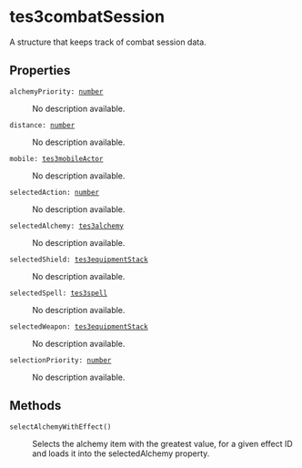 # tes3combatSession

A structure that keeps track of combat session data.

## Properties

<dl class="describe">
<dt><code class="descname">alchemyPriority: <a href="https://mwse.readthedocs.io/en/latest/lua/type/number.html">number</a></code></dt>
<dd>

No description available.

</dd>
<dt><code class="descname">distance: <a href="https://mwse.readthedocs.io/en/latest/lua/type/number.html">number</a></code></dt>
<dd>

No description available.

</dd>
<dt><code class="descname">mobile: <a href="https://mwse.readthedocs.io/en/latest/lua/type/tes3mobileActor.html">tes3mobileActor</a></code></dt>
<dd>

No description available.

</dd>
<dt><code class="descname">selectedAction: <a href="https://mwse.readthedocs.io/en/latest/lua/type/number.html">number</a></code></dt>
<dd>

No description available.

</dd>
<dt><code class="descname">selectedAlchemy: <a href="https://mwse.readthedocs.io/en/latest/lua/type/tes3alchemy.html">tes3alchemy</a></code></dt>
<dd>

No description available.

</dd>
<dt><code class="descname">selectedShield: <a href="https://mwse.readthedocs.io/en/latest/lua/type/tes3equipmentStack.html">tes3equipmentStack</a></code></dt>
<dd>

No description available.

</dd>
<dt><code class="descname">selectedSpell: <a href="https://mwse.readthedocs.io/en/latest/lua/type/tes3spell.html">tes3spell</a></code></dt>
<dd>

No description available.

</dd>
<dt><code class="descname">selectedWeapon: <a href="https://mwse.readthedocs.io/en/latest/lua/type/tes3equipmentStack.html">tes3equipmentStack</a></code></dt>
<dd>

No description available.

</dd>
<dt><code class="descname">selectionPriority: <a href="https://mwse.readthedocs.io/en/latest/lua/type/number.html">number</a></code></dt>
<dd>

No description available.

</dd>
</dl>

## Methods

<dl class="describe">
<dt><code class="descname">selectAlchemyWithEffect()</code></dt>
<dd>

Selects the alchemy item with the greatest value, for a given effect ID and loads it into the selectedAlchemy property.

</dd>
</dl>
